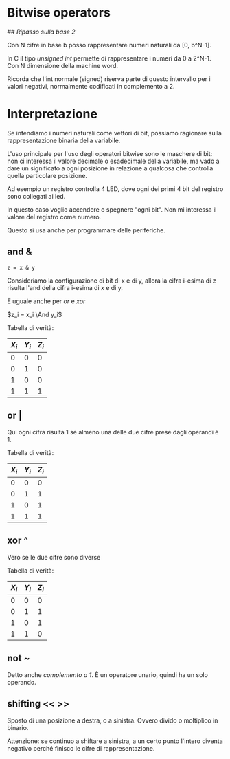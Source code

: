 # Bitwise operators

## _Ripasso sulla base 2_

Con N cifre in base b posso rappresentare numeri naturali da [0, b^N-1].

In C il tipo _unsigned int_ permette di rappresentare i numeri da 0 a 2^N-1.
Con N dimensione della machine word.

Ricorda che l'int normale (signed) riserva parte di questo intervallo per i
valori negativi, normalmente codificati in complemento a 2.

# Interpretazione

Se intendiamo i numeri naturali come vettori di bit, possiamo ragionare sulla
rappresentazione binaria della variabile.

L'uso principale per l'uso degli operatori bitwise sono le maschere di bit:
non ci interessa il valore decimale o esadecimale della variabile, ma vado
a dare un significato a ogni posizione in relazione a qualcosa che controlla
quella particolare posizione.

Ad esempio un registro controlla 4 LED, dove ogni dei primi 4 bit del registro
sono collegati ai led.

In questo caso voglio accendere o spegnere "ogni bit". Non mi interessa il valore
del registro come numero.

Questo si usa anche per programmare delle periferiche.

## and &

`z = x & y`

Consideriamo la configurazione di bit di x e di y, allora la cifra i-esima di z risulta
l'and della cifra i-esima di x e di y.

E uguale anche per *or* e *xor*

$z_i = x_i \And y_i$

Tabella di verità:

| $X_i$ | $Y_i$ | $Z_i$ |
|---|---|---|
| 0 | 0 | 0 |
| 0 | 1 | 0 |
| 1 | 0 | 0 |
| 1 | 1 | 1 |

## or |

Qui ogni cifra risulta 1 se almeno una delle due cifre prese dagli operandi è 1.

Tabella di verità:

| $X_i$ | $Y_i$ | $Z_i$ |
|---|---|---|
| 0 | 0 | 0 |
| 0 | 1 | 1 |
| 1 | 0 | 1 |
| 1 | 1 | 1 |

## xor ^

Vero se le due cifre sono diverse

Tabella di verità:

| $X_i$ | $Y_i$ | $Z_i$ |
|---|---|---|
| 0 | 0 | 0 |
| 0 | 1 | 1 |
| 1 | 0 | 1 |
| 1 | 1 | 0 |

## not ~

Detto anche _complemento a 1_. È un operatore unario, quindi ha un solo operando.

## shifting << >>

Sposto di una posizione a destra, o a sinistra.
Ovvero divido o moltiplico in binario.

Attenzione: se continuo a shiftare a sinistra, a un certo punto l'intero diventa negativo
perché finisco le cifre di rappresentazione.

